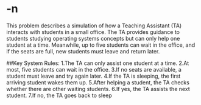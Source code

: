 # -n
This problem describes a simulation of how a Teaching Assistant (TA) interacts with students in a small office. The TA provides guidance to students studying operating systems concepts but can only help one student at a time. Meanwhile, up to five students can wait in the office, and if the seats are full, new students must leave and return later.


##Key System Rules:
1.The TA can only assist one student at a time.
2.At most, five students can wait in the office.
3.If no seats are available, a student must leave and try again later.
4.If the TA is sleeping, the first arriving student wakes them up.
5.After helping a student, the TA checks whether there are other waiting students.
6.If yes, the TA assists the next student.
7.If no, the TA goes back to sleep
 
